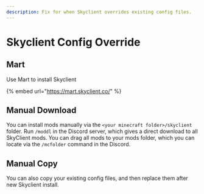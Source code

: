 ```yaml
---
description: Fix for when Skyclient overrides existing config files.
---
```


# Skyclient Config Override 

## Mart

Use Mart to install Skyclient

{% embed url="https://mart.skyclient.co/" %}

## Manual Download

You can install mods manually via the `<your minecraft folder>/skyclient` folder. Run `/moddl` in the Discord server, which gives a direct download to all SkyClient mods. You can drag all mods to your mods folder, which you can locate via the `/mcfolder` command in the Discord.

## Manual Copy

You can also copy your existing config files, and then replace them after new Skyclient install.
